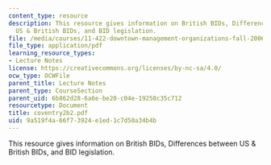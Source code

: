 ```yaml
---
content_type: resource
description: This resource gives information on British BIDs, Differences between
  US & British BIDs, and BID legislation.
file: /media/courses/11-422-downtown-management-organizations-fall-2006/9a519f4a66f73924e1ed1c7d50a34b4b_coventry2b2.pdf
file_type: application/pdf
learning_resource_types:
- Lecture Notes
license: https://creativecommons.org/licenses/by-nc-sa/4.0/
ocw_type: OCWFile
parent_title: Lecture Notes
parent_type: CourseSection
parent_uid: 6b862d28-6a6e-be20-c04e-19258c35c712
resourcetype: Document
title: coventry2b2.pdf
uid: 9a519f4a-66f7-3924-e1ed-1c7d50a34b4b
---
```

This resource gives information on British BIDs, Differences between US & British BIDs, and BID legislation.